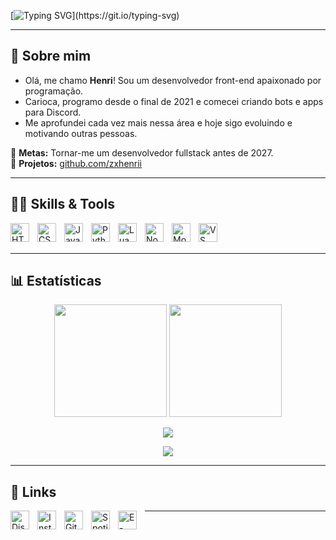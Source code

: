 [![Typing SVG](https://readme-typing-svg.herokuapp.com?font=Fira+Code&weight=300&size=50&duration=4000&pause=1000&color=2e247a&center=true&vCenter=true&width=1000&lines=Boas+vindas+ao+meu+GitHub!)](https://git.io/typing-svg)

---

## 🌙 Sobre mim

- Olá, me chamo **Henri**! Sou um desenvolvedor front-end apaixonado por programação.
- Carioca, programo desde o final de 2021 e comecei criando bots e apps para Discord.
- Me aprofundei cada vez mais nessa área e hoje sigo evoluindo e motivando outras pessoas.

🎯 **Metas:** Tornar-me um desenvolvedor fullstack antes de 2027.<br>
🚀 **Projetos:** [github.com/zxhenrii](https://github.com/zxhenrii?tab=repositories)

---

## 👨‍💻 Skills & Tools

<img align="left" alt="HTML" title="HTML" width="30px" style="padding-right: 10px;" src="https://cdn.jsdelivr.net/gh/devicons/devicon@latest/icons/html5/html5-original.svg" />
<img align="left" alt="CSS" title="CSS" width="30px" style="padding-right: 10px;" src="https://cdn.jsdelivr.net/gh/devicons/devicon@latest/icons/css3/css3-original.svg" />
<img align="left" alt="JavaScript" title="JavaScript" width="30px" style="padding-right: 10px;" src="https://cdn.jsdelivr.net/gh/devicons/devicon@latest/icons/javascript/javascript-original.svg" />
<img align="left" alt="Python" title="Python" width="30px" style="padding-right: 10px;" src="https://cdn.jsdelivr.net/gh/devicons/devicon@latest/icons/python/python-original.svg" />
<img align="left" alt="Lua" title="Lua" width="30px" style="padding-right: 10px;" src="https://cdn.jsdelivr.net/gh/devicons/devicon@latest/icons/lua/lua-original.svg" />
<img align="left" alt="Node.js" title="Node.js" width="30px" style="padding-right: 10px;" src="https://cdn.jsdelivr.net/gh/devicons/devicon@latest/icons/nodejs/nodejs-original.svg" />
<img align="left" alt="MongoDB" title="MongoDB" width="30px" style="padding-right: 10px;" src="https://cdn.jsdelivr.net/gh/devicons/devicon@latest/icons/mongodb/mongodb-original.svg" />
<img align="left" alt="VS Code" title="Visual Studio Code" width="30px" style="padding-right: 10px;" src="https://cdn.jsdelivr.net/gh/devicons/devicon@latest/icons/vscode/vscode-original.svg" />

<br><br>

---

## 📊 Estatísticas

<p align="center">
  <img height="180em" src="https://github-readme-stats.vercel.app/api?username=zxhenrii&show_icons=true&title_color=2e247a&text_color=fff&icon_color=2e247a&bg_color=0D1117"/>
  <img height="180em" src="https://github-readme-stats.vercel.app/api/top-langs/?username=zxhenrii&layout=compact&title_color=2e247a&text_color=fff&bg_color=0D1117"/>
</p>

<p align="center">
  <img src="https://streak-stats.demolab.com?user=zxhenrii&theme=shadow-purple&hide_border=&locale=pt_BR&card_width=494&card_height=194&border=868789&background=0D1117&sideNums=30257F&dates=868789&ring=1E1851&currStreakNum=4234AF&fire=2E247A&sideLabels=FFFFFF&stroke=868789&currStreakLabel=FFFFFF"/>
</p>

<p align="center">
  <img src="https://github-readme-activity-graph.vercel.app/graph?username=zxhenrii&bg_color=000000&color=ffffff&line=2e247a&point=ffffff&area=true&hide_border=true&custom_title=Commits+by+Henrii"/>
</p>

---

## 🔗 Links

<p align="left">
<a href="https://discord.com/users/797922004920827904" target="_blank">
    <img align="left" alt="Discord" width="30px" style="padding-right: 10px;" src="https://cdn3.emoji.gg/emojis/9255-discord.png"/>
</a>
<a href="https://instagram.com/henriz.zx" target="_blank">
    <img align="left" alt="Instagram" width="30px" style="padding-right: 10px;" src="https://cdn3.emoji.gg/emojis/54646-instagram.png"/>
</a>
<a href="https://github.com/zxhenrii" target="_blank">
    <img align="left" alt="GitHub" width="30px" style="padding-right: 10px;" src="https://cdn.jsdelivr.net/gh/devicons/devicon/icons/github/github-original.svg"/>
</a>
<a href="https://open.spotify.com/user/31mv6piiuyfdaz5wksyokzqad65q" target="_blank">
    <img align="left" alt="Spotify" width="30px" style="padding-right: 10px;" src="https://cdn3.emoji.gg/emojis/35248-spotify.png"/>
</a>
<a href="mailto:jorgehenri099@gmail.com" target="_blank">
    <img align="left" alt="E-mail" width="30px" style="padding-right: 10px;" src="https://upload.wikimedia.org/wikipedia/commons/4/4e/Gmail_Icon.png"/>
</a>
</p>

---
